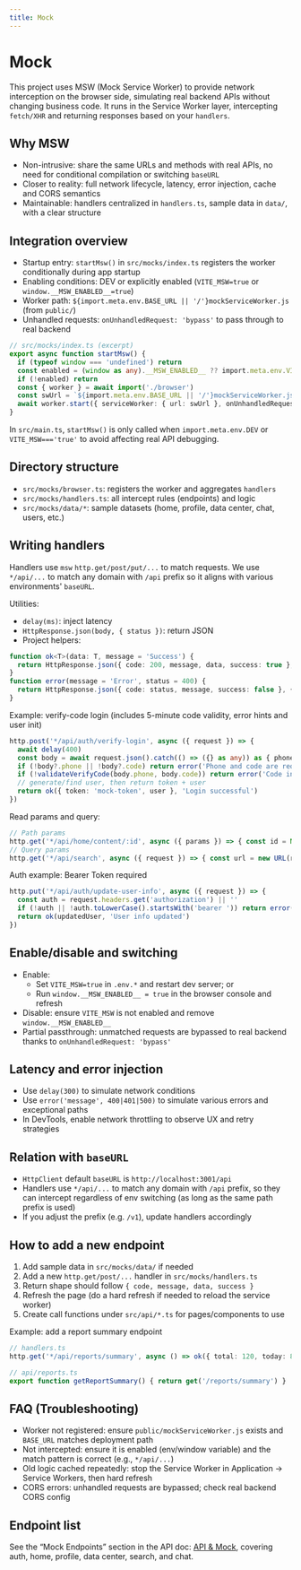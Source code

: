 ```yaml
---
title: Mock
---
```


# Mock

This project uses MSW (Mock Service Worker) to provide network interception on the browser side, simulating real backend APIs without changing business code. It runs in the Service Worker layer, intercepting `fetch/XHR` and returning responses based on your `handlers`.

## Why MSW

- Non-intrusive: share the same URLs and methods with real APIs, no need for conditional compilation or switching `baseURL`
- Closer to reality: full network lifecycle, latency, error injection, cache and CORS semantics
- Maintainable: handlers centralized in `handlers.ts`, sample data in `data/`, with a clear structure

## Integration overview

- Startup entry: `startMsw()` in `src/mocks/index.ts` registers the worker conditionally during app startup
- Enabling conditions: DEV or explicitly enabled (`VITE_MSW=true` or `window.__MSW_ENABLED__=true`)
- Worker path: `${import.meta.env.BASE_URL || '/'}mockServiceWorker.js` (from `public/`)
- Unhandled requests: `onUnhandledRequest: 'bypass'` to pass through to real backend

```ts
// src/mocks/index.ts (excerpt)
export async function startMsw() {
  if (typeof window === 'undefined') return
  const enabled = (window as any).__MSW_ENABLED__ ?? import.meta.env.VITE_MSW === 'true'
  if (!enabled) return
  const { worker } = await import('./browser')
  const swUrl = `${import.meta.env.BASE_URL || '/'}mockServiceWorker.js`
  await worker.start({ serviceWorker: { url: swUrl }, onUnhandledRequest: 'bypass' } as any)
}
```

In `src/main.ts`, `startMsw()` is only called when `import.meta.env.DEV` or `VITE_MSW==='true'` to avoid affecting real API debugging.

## Directory structure

- `src/mocks/browser.ts`: registers the worker and aggregates `handlers`
- `src/mocks/handlers.ts`: all intercept rules (endpoints) and logic
- `src/mocks/data/*`: sample datasets (home, profile, data center, chat, users, etc.)

## Writing handlers

Handlers use `msw` `http.get/post/put/...` to match requests. We use `*/api/...` to match any domain with `/api` prefix so it aligns with various environments' `baseURL`.

Utilities:

- `delay(ms)`: inject latency
- `HttpResponse.json(body, { status })`: return JSON
- Project helpers:

```ts
function ok<T>(data: T, message = 'Success') {
  return HttpResponse.json({ code: 200, message, data, success: true }, { status: 200 })
}
function error(message = 'Error', status = 400) {
  return HttpResponse.json({ code: status, message, success: false }, { status })
}
```

Example: verify-code login (includes 5-minute code validity, error hints and user init)

```ts
http.post('*/api/auth/verify-login', async ({ request }) => {
  await delay(400)
  const body = await request.json().catch(() => ({} as any)) as { phone?: string, code?: string }
  if (!body?.phone || !body?.code) return error('Phone and code are required', 400)
  if (!validateVerifyCode(body.phone, body.code)) return error('Code incorrect or expired', 400)
  // generate/find user, then return token + user
  return ok({ token: 'mock-token', user }, 'Login successful')
})
```

Read params and query:

```ts
// Path params
http.get('*/api/home/content/:id', async ({ params }) => { const id = Number(params.id) })
// Query params
http.get('*/api/search', async ({ request }) => { const url = new URL(request.url); const q = url.searchParams.get('q') })
```

Auth example: Bearer Token required

```ts
http.put('*/api/auth/update-user-info', async ({ request }) => {
  const auth = request.headers.get('authorization') || ''
  if (!auth || !auth.toLowerCase().startsWith('bearer ')) return error('No auth provided', 401)
  return ok(updatedUser, 'User info updated')
})
```

## Enable/disable and switching

- Enable:
  - Set `VITE_MSW=true` in `.env.*` and restart dev server; or
  - Run `window.__MSW_ENABLED__ = true` in the browser console and refresh
- Disable: ensure `VITE_MSW` is not enabled and remove `window.__MSW_ENABLED__`
- Partial passthrough: unmatched requests are bypassed to real backend thanks to `onUnhandledRequest: 'bypass'`

## Latency and error injection

- Use `delay(300)` to simulate network conditions
- Use `error('message', 400|401|500)` to simulate various errors and exceptional paths
- In DevTools, enable network throttling to observe UX and retry strategies

## Relation with `baseURL`

- `HttpClient` default `baseURL` is `http://localhost:3001/api`
- Handlers use `*/api/...` to match any domain with `/api` prefix, so they can intercept regardless of env switching (as long as the same path prefix is used)
- If you adjust the prefix (e.g. `/v1`), update handlers accordingly

## How to add a new endpoint

1. Add sample data in `src/mocks/data/` if needed
2. Add a new `http.get/post/...` handler in `src/mocks/handlers.ts`
3. Return shape should follow `{ code, message, data, success }`
4. Refresh the page (do a hard refresh if needed to reload the service worker)
5. Create call functions under `src/api/*.ts` for pages/components to use

Example: add a report summary endpoint

```ts
// handlers.ts
http.get('*/api/reports/summary', async () => ok({ total: 120, today: 8 }))

// api/reports.ts
export function getReportSummary() { return get('/reports/summary') }
```

## FAQ (Troubleshooting)

- Worker not registered: ensure `public/mockServiceWorker.js` exists and `BASE_URL` matches deployment path
- Not intercepted: ensure it is enabled (env/window variable) and the match pattern is correct (e.g., `*/api/...`)
- Old logic cached repeatedly: stop the Service Worker in Application → Service Workers, then hard refresh
- CORS errors: unhandled requests are bypassed; check real backend CORS config

## Endpoint list

See the “Mock Endpoints” section in the API doc: [API & Mock](/en/guide/api), covering auth, home, profile, data center, search, and chat.
